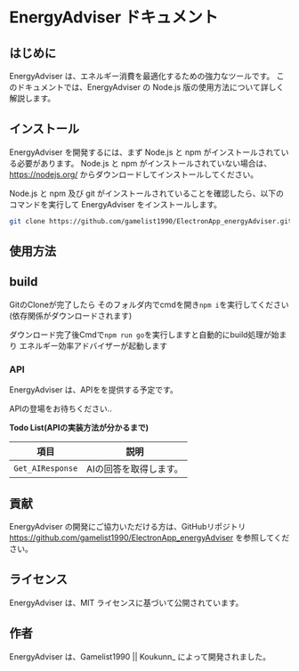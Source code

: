 # EnergyAdviser ドキュメント

## はじめに

EnergyAdviser は、エネルギー消費を最適化するための強力なツールです。
このドキュメントでは、EnergyAdviser の Node.js 版の使用方法について詳しく解説します。

## インストール

EnergyAdviser を開発するには、まず Node.js と npm がインストールされている必要があります。
Node.js と npm がインストールされていない場合は、https://nodejs.org/ からダウンロードしてインストールしてください。

Node.js と npm 及び git がインストールされていることを確認したら、以下のコマンドを実行して EnergyAdviser をインストールします。

```bash
git clone https://github.com/gamelist1990/ElectronApp_energyAdviser.git
```


## 使用方法

## build

GitのCloneが完了したら
そのフォルダ内でcmdを開き`npm i`を実行してください(依存関係がダウンロードされます) 

ダウンロード完了後Cmdで`npm run go`を実行しますと自動的にbuild処理が始まり エネルギー効率アドバイザーが起動します

### API

EnergyAdviser は、APIをを提供する予定です。

APIの登場をお待ちください..

**Todo List(APIの実装方法が分かるまで)**

| 項目        | 説明                                                         |
|-------------|   --------------------------------------------------------------|
| `Get_AIResponse`    | AIの回答を取得します。        |



## 貢献

EnergyAdviser の開発にご協力いただける方は、GitHubリポジトリ https://github.com/gamelist1990/ElectronApp_energyAdviser を参照してください。

## ライセンス

EnergyAdviser は、MIT ライセンスに基づいて公開されています。

## 作者

EnergyAdviser は、Gamelist1990 || Koukunn_ によって開発されました。